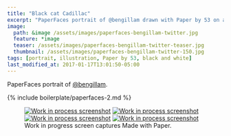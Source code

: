 ```yaml
---
title: "Black cat Cadillac"
excerpt: "PaperFaces portrait of @bengillam drawn with Paper by 53 on an iPad."
image: 
  path: &image /assets/images/paperfaces-bengillam-twitter.jpg 
  feature: *image
  teaser: /assets/images/paperfaces-bengillam-twitter-teaser.jpg
  thumbnail: /assets/images/paperfaces-bengillam-twitter-150.jpg
tags: [portrait, illustration, Paper by 53, black and white]
last_modified_at: 2017-01-17T13:01:50-05:00
---
```


PaperFaces portrait of [@bengillam](https://twitter.com/bengillam).

{% include boilerplate/paperfaces-2.md %}

<figure class="third">
	<a href="/assets/images/paperfaces-bengillam-process-1-lg.jpg"><img src="/assets/images/paperfaces-bengillam-process-1-600.jpg" alt="Work in process screenshot"></a>
	<a href="/assets/images/paperfaces-bengillam-process-2-lg.jpg"><img src="/assets/images/paperfaces-bengillam-process-2-600.jpg" alt="Work in process screenshot"></a>
	<a href="/assets/images/paperfaces-bengillam-process-3-lg.jpg"><img src="/assets/images/paperfaces-bengillam-process-3-600.jpg" alt="Work in process screenshot"></a>
	<a href="/assets/images/paperfaces-bengillam-process-4-lg.jpg"><img src="/assets/images/paperfaces-bengillam-process-4-600.jpg" alt="Work in process screenshot"></a>
	<figcaption>Work in progress screen captures Made with Paper.</figcaption>
</figure>
